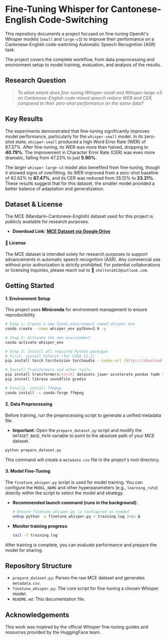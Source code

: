 # Fine-Tuning Whisper for Cantonese-English Code-Switching

This repository documents a project focused on fine-tuning OpenAI's Whisper models (`small` and `large-v3`) to improve their performance on a Cantonese-English code-switching Automatic Speech Recognition (ASR) task.

The project covers the complete workflow, from data preprocessing and environment setup to model training, evaluation, and analysis of the results.

## Research Question

> *To what extent does fine-tuning Whisper-small and Whisper-large-v3 on Cantonese-English code-mixed speech reduce WER and CER, compared to their zero-shot performance on the same data?*

## Key Results

The experiments demonstrated that fine-tuning significantly improves model performance, particularly for the `whisper-small` model. In its zero-shot state, `whisper-small` produced a high Word Error Rate (WER) of 87.37%. After fine-tuning, its WER was more than halved, dropping to **40.79%**. The improvement in Character Error Rate (CER) was even more dramatic, falling from 47.23% to just **5.90%**.

The larger `whisper-large-v3` model also benefited from fine-tuning, though it showed signs of overfitting. Its WER improved from a zero-shot baseline of 82.62% to **67.47%**, and its CER was reduced from 35.12% to **23.21%**. These results suggest that for this dataset, the smaller model provided a better balance of adaptation and generalization.

## Dataset & License

The MCE (Mandarin-Cantonese-English) dataset used for this project is publicly available for research purposes.

* **Download Link:** [**MCE Dataset via Google Drive**](https://drive.google.com/file/d/1CFgHxTzYBKnIkRVBdCwlJXahZq3Zi87B/view)

#### 📄 License

The MCE dataset is intended solely for research purposes to support advancements in automatic speech recognition (ASR). Any commercial use without prior authorization is strictly prohibited. For potential collaborations or licensing inquiries, please reach out to 📮 `shelton1013@outlook.com`.



## Getting Started

#### 1. Environment Setup

This project uses **Miniconda** for environment management to ensure reproducibility.

```bash
# Step 1: Create a new Conda environment named whisper_env
conda create --name whisper_env python=3.9 -y

# Step 2: Activate the new environment
conda activate whisper_env

# Step 3: Install all required Python packages
# First, install PyTorch (for CUDA 12.1)
pip install torch torchvision torchaudio --index-url [https://download.pytorch.org/whl/cu121](https://download.pytorch.org/whl/cu121)

# Install Transformers and other tools
pip install transformers[torch] datasets jiwer accelerate pandas tqdm tensorboard
pip install librosa soundfile gradio

# Finally, install ffmpeg
conda install -c conda-forge ffmpeg
```

#### 2. Data Preprocessing

Before training, run the preprocessing script to generate a unified metadata file.

* **Important**: Open the `prepare_dataset.py` script and modify the `DATASET_BASE_PATH` variable to point to the absolute path of your MCE dataset.

```bash
python prepare_dataset.py
```
This command will create a `metadata.csv` file in the project's root directory.

#### 3. Model Fine-Tuning

The `finetune_whisper.py` script is used for model training. You can configure the `MODEL_NAME` and other hyperparameters (e.g., `learning_rate`) directly within the script to select the model and strategy.

* **Recommended launch command (runs in the background)**:
  ```bash
  # Ensure finetune_whisper.py is configured as needed
  nohup python -u finetune_whisper.py > training.log 2>&1 &
  ```
* **Monitor training progress**:
  ```bash
  tail -f training.log
  ```


After training is complete, you can evaluate performance and prepare the model for sharing.


## Repository Structure

* `prepare_dataset.py`: Parses the raw MCE dataset and generates `metadata.csv`.
* `finetune_whisper.py`: The core script for fine-tuning a chosen Whisper model.
* `README.md`: This documentation file.

## Acknowledgements

This work was inspired by the official Whisper fine-tuning guides and resources provided by the HuggingFace team.
